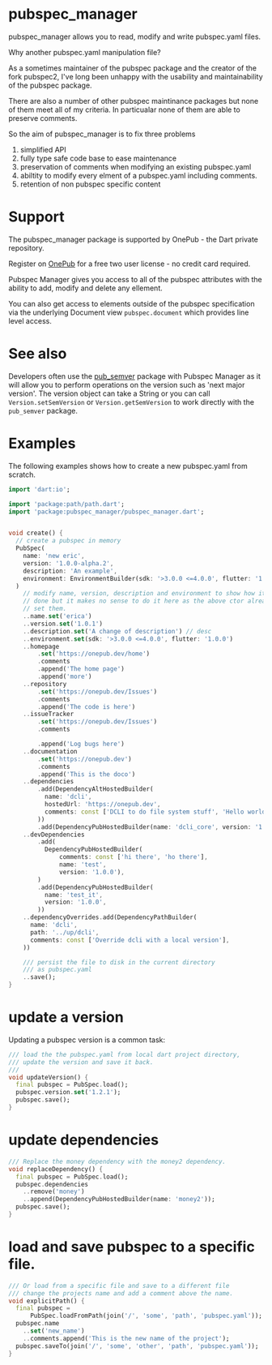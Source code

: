 # pubspec_manager

pubspec_manager allows you to read, modify and write pubspec.yaml files.

Why another pubspec.yaml manipulation file?

As a sometimes maintainer of the pubspec package and the creator of the fork
pubspec2, I've long been unhappy with the usability and maintainability of 
the pubspec package.

There are also a number of other pubspec maintinance packages but none of them
meet all of my criteria. In particualar none of them are able to preserve 
comments.

So the aim of pubspec_manager is to fix three problems

1) simplified API
2) fully type safe code base to ease maintenance
3) preservation of comments when modifying an existing pubspec.yaml
4) abiltity to modify every elment of a pubspec.yaml including comments.
5) retention of non pubspec specific content


# Support

The pubspec_manager package is supported by OnePub - the Dart private repository.

Register on [OnePub](https://onepub.dev) for a free two user license - no credit card required.

Pubspec Manager gives you access to all of the pubspec attributes with the ability to add, modify and delete any ellement.

You can also get access to elements outside of the pubspec specification via the underlying Document view `pubspec.document` which provides line level access.

# See also
Developers often use the [pub_semver](https://pub.dev/packages/pub_semver) package with Pubspec Manager as it will allow you to perform operations on the version such as 'next major version'.
The version object can take a String or you can call `Version.setSemVersion` or `Version.getSemVersion` to work directly with the `pub_semver` package.


# Examples
The following examples shows how to create a new pubspec.yaml from scratch.

```dart
import 'dart:io';

import 'package:path/path.dart';
import 'package:pubspec_manager/pubspec_manager.dart';


void create() {
  // create a pubspec in memory
  PubSpec(
    name: 'new eric',
    version: '1.0.0-alpha.2',
    description: 'An example',
    environment: EnvironmentBuilder(sdk: '>3.0.0 <=4.0.0', flutter: '1.0.0'),
  )
    // modify name, version, description and environment to show how it's
    // done but it makes no sense to do it here as the above ctor already
    // set them.
    ..name.set('erica')
    ..version.set('1.0.1')
    ..description.set('A change of description') // desc
    ..environment.set(sdk: '>3.0.0 <=4.0.0', flutter: '1.0.0')
    ..homepage
        .set('https://onepub.dev/home')
        .comments
        .append('The home page')
        .append('more')
    ..repository
        .set('https://onepub.dev/Issues')
        .comments
        .append('The code is here')
    ..issueTracker
        .set('https://onepub.dev/Issues')
        .comments

        .append('Log bugs here')
    ..documentation
        .set('https://onepub.dev')
        .comments
        .append('This is the doco')
    ..dependencies
        .add(DependencyAltHostedBuilder(
          name: 'dcli',
          hostedUrl: 'https://onepub.dev',
          comments: const ['DCLI to do file system stuff', 'Hello world'],
        ))
        .add(DependencyPubHostedBuilder(name: 'dcli_core', version: '1.0.0'))
    ..devDependencies
        .add(
          DependencyPubHostedBuilder(
              comments: const ['hi there', 'ho there'],
              name: 'test',
              version: '1.0.0'),
        )
        .add(DependencyPubHostedBuilder(
          name: 'test_it',
          version: '1.0.0',
        ))
    ..dependencyOverrides.add(DependencyPathBuilder(
      name: 'dcli',
      path: '../up/dcli',
      comments: const ['Override dcli with a local version'],
    ))

    /// persist the file to disk in the current directory
    /// as pubspec.yaml
    ..save();
}

```

# update a version
Updating a pubspec version is a common task:

```dart
/// load the the pubspec.yaml from local dart project directory,
/// update the version and save it back.
///
void updateVersion() {
  final pubspec = PubSpec.load();
  pubspec.version.set('1.2.1');
  pubspec.save();
}

```

# update dependencies

```dart
/// Replace the money dependency with the money2 dependency.
void replaceDependency() {
  final pubspec = PubSpec.load();
  pubspec.dependencies
    ..remove('money')
    ..append(DependencyPubHostedBuilder(name: 'money2'));
  pubspec.save();
}
```

# load and save pubspec to a specific file.

```dart
/// Or load from a specific file and save to a different file
/// change the projects name and add a comment above the name.
void explicitPath() {
  final pubspec =
      PubSpec.loadFromPath(join('/', 'some', 'path', 'pubspec.yaml'));
  pubspec.name
    ..set('new_name')
    ..comments.append('This is the new name of the project');
  pubspec.saveTo(join('/', 'some', 'other', 'path', 'pubspec.yaml'));
}

```






